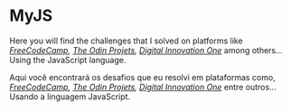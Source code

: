 # MyJS
Here you will find the challenges that I solved on platforms like _[FreeCodeCamp](https://www.freecodecamp.org/), [The Odin Projets](https://www.theodinproject.com/), [Digital Innovation One](https://web.digitalinnovation.one)_ among others... Using the JavaScript language.

Aqui você encontrará os desafios que eu resolvi em plataformas como, _[FreeCodeCamp](https://www.freecodecamp.org/), [The Odin Projets](https://www.theodinproject.com/), [Digital Innovation One](https://web.digitalinnovation.one)_ entre outros... Usando a linguagem JavaScript.
